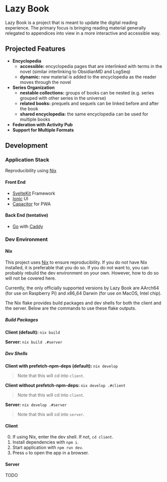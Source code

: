 # Lazy Book

Lazy Book is a project that is meant to update the digital reading experience. The primary focus is bringing reading material generally relegated to appendices into view in a more interactive and accessible way.

## Projected Features

- **Encyclopedia**
  - **accessible:** encyclopedia pages that are interlinked with terms in the novel (similar interlinking to ObsidianMD and LogSeq)
  - **dynamic:** new material is added to the encyclopedia as the reader moves through the novel
- **Series Organization**
  - **nestable collections:** groups of books can be nested (e.g. series grouped with other series in the universe)
  - **related books:** prequels and sequels can be linked before and after the book
  - **shared encyclopedia:** the same encyclopedia can be used for multiple books
- **Federation with Activity Pub**
- **Support for Multiple Formats**

## Development

### Application Stack

Reproducibility using [Nix](https://nixos.org/)

#### Front End

- [SvelteKit](https://kit.svelte.dev/) Framework
- [Ionic](https://ionicframework.com/docs/) UI
- [Capacitor](https://capacitorjs.com/) for PWA

#### Back End (tentative)

- [Go](https://go.dev/) with [Caddy](https://caddyserver.com/)

### Dev Environment

#### Nix

This project uses [Nix](https://nixos.org/) to ensure reproducibility. If you do not have Nix installed, it is preferable that you do so. If you do not want to, you can probably rebuild the dev environment on your own. However, how to do so will not be covered here.

Currently, the only officially supported versions by Lazy Book are AArch64 (for use on Raspberry Pi) and x86_64 Darwin (for use on MacOS, Intel chip).

The Nix flake provides build packages and dev shells for both the client and the server. Below are the commands to use these flake outputs.

##### Build Packages

**Client (default):** `nix build`

**Server:** `nix build .#server`

##### Dev Shells

**Client with prefetch-npm-deps (default):** `nix develop`

> Note that this will cd into `client`.

**Client without prefetch-npm-deps:** `nix develop .#client`

> Note that this will cd into `client`.

**Server:** `nix develop .#server`

> Note that this will cd into `server`.

#### Client

0. If using Nix, enter the dev shell. If not, `cd client`.
1. Install dependencies with `npm i`.
2. Start application with `npm run dev`.
3. Press `o` to open the app in a browser.

#### Server

TODO